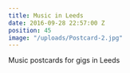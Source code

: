 ```yaml
---
title: Music in Leeds
date: 2016-09-28 22:57:00 Z
position: 45
image: "/uploads/Postcard-2.jpg"
---
```


Music postcards for gigs in Leeds